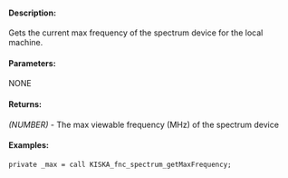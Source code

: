 #### Description:
Gets the current max frequency of the spectrum device for the local machine.

#### Parameters:
NONE

#### Returns:
*(NUMBER)* - The max viewable frequency (MHz) of the spectrum device

#### Examples:
```sqf
private _max = call KISKA_fnc_spectrum_getMaxFrequency;
```

